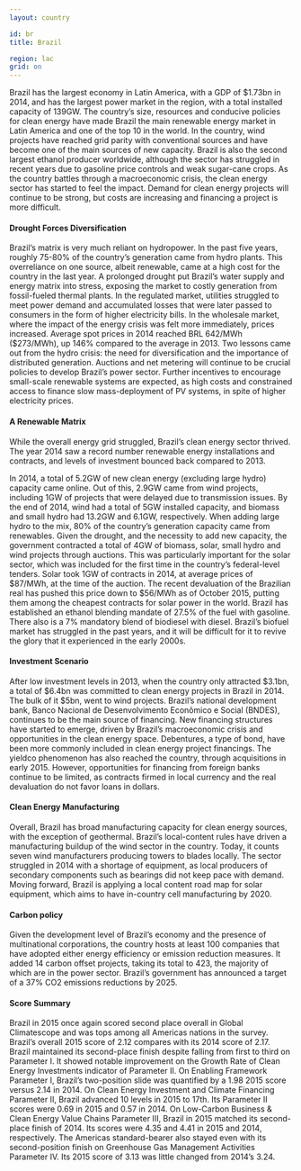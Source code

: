 ```yaml
---
layout: country

id: br
title: Brazil

region: lac
grid: on
---
```

Brazil has the largest economy in Latin America, with a GDP of $1.73bn in 2014, and has the largest power market in the region, with a total installed capacity of 139GW. The country’s size, resources and conducive policies for clean energy have made Brazil the main renewable energy market in Latin America and one of the top 10 in the world. In the country, wind projects have reached grid parity with conventional sources and have become one of the main sources of new capacity. Brazil is also the second largest ethanol producer worldwide, although the sector has struggled in recent years due to gasoline price controls and weak sugar-cane crops. 
As the country battles through a macroeconomic crisis, the clean energy sector has started to feel the impact. Demand for clean energy projects will continue to be strong, but costs are increasing and financing a project is more difficult. 

#### Drought Forces Diversification

Brazil’s matrix is very much reliant on hydropower. In the past five years, roughly 75-80% of the country’s generation came from hydro plants. This overreliance on one source, albeit renewable, came at a high cost for the country in the last year. A prolonged drought put Brazil’s water supply and energy matrix into stress, exposing the market to costly generation from fossil-fueled thermal plants. In the regulated market, utilities struggled to meet power demand and accumulated losses that were later passed to consumers in the form of higher electricity bills. In the wholesale market, where the impact of the energy crisis was felt more immediately, prices increased. Average spot prices in 2014 reached BRL 642/MWh ($273/MWh), up 146% compared to the average in 2013. 
Two lessons came out from the hydro crisis: the need for diversification and the importance of distributed generation. Auctions and net metering will continue to be crucial policies to develop Brazil’s power sector. Further incentives to encourage small-scale renewable systems are expected, as high costs and constrained access to finance slow mass-deployment of PV systems, in spite of higher electricity prices. 

#### A Renewable Matrix

While the overall energy grid struggled, Brazil’s clean energy sector thrived. The year 2014 saw a record number renewable energy installations and contracts, and levels of investment bounced back compared to 2013. 

In 2014, a total of 5.2GW of new clean energy (excluding large hydro) capacity came online. Out of this, 2.9GW came from wind projects, including 1GW of projects that were delayed due to transmission issues.
By the end of 2014, wind had a total of 5GW installed capacity, and biomass and small hydro had 13.2GW and 6.1GW, respectively. When adding large hydro to the mix, 80% of the country’s generation capacity came from renewables. 
Given the drought, and the necessity to add new capacity, the government contracted a total of 4GW of biomass, solar, small hydro and wind projects through auctions. This was particularly important for the solar sector, which was included for the first time in the country’s federal-level tenders. Solar took 1GW of contracts in 2014, at average prices of $87/MWh, at the time of the auction. The recent devaluation of the Brazilian real has pushed this price down to $56/MWh as of October 2015, putting them among the cheapest contracts for solar power in the world. 
Brazil has established an ethanol blending mandate of 27.5% of the fuel with gasoline. There also is a 7% mandatory blend of biodiesel with diesel. Brazil’s biofuel market has struggled in the past years, and it will be difficult for it to revive the glory that it experienced in the early 2000s. 

#### Investment Scenario

After low investment levels in 2013, when the country only attracted $3.1bn, a total of $6.4bn was committed to clean energy projects in Brazil in 2014. The bulk of it $5bn, went to wind projects. Brazil’s national development bank, Banco Nacional de Desenvolvimento Econômico e Social (BNDES), continues to be the main source of financing. New financing structures have started to emerge, driven by Brazil’s macroeconomic crisis and opportunities in the clean energy space. Debentures, a type of bond, have been more commonly included in clean energy project financings. The yieldco phenomenon has also reached the country, through acquisitions in early 2015. However, opportunities for financing from foreign banks continue to be limited, as contracts firmed in local currency and the real devaluation do not favor loans in dollars. 

#### Clean Energy Manufacturing

Overall, Brazil has broad manufacturing capacity for clean energy sources, with the exception of geothermal. Brazil’s local-content rules have driven a manufacturing buildup of the wind sector in the country. Today, it counts seven wind manufacturers producing towers to blades locally. The sector struggled in 2014 with a shortage of equipment, as local producers of secondary components such as bearings did not keep pace with demand. Moving forward, Brazil is applying a local content road map for solar equipment, which aims to have in-country cell manufacturing by 2020. 

#### Carbon policy 

Given the development level of Brazil’s economy and the presence of multinational corporations, the country hosts at least 100 companies that have adopted either energy efficiency or emission reduction measures. It added 14 carbon offset projects, taking its total to 423, the majority of which are in the power sector. Brazil’s government has announced a target of a 37% CO2 emissions reductions by 2025. 

#### Score Summary

Brazil in 2015 once again scored second place overall in Global Climatescope and was tops among all Americas nations in the survey. Brazil’s overall 2015 score of 2.12 compares with its 2014 score of 2.17.
Brazil maintained its second-place finish despite falling from first to third on Parameter I. It showed notable improvement on the Growth Rate of Clean Energy Investments indicator of Parameter II.
On Enabling Framework Parameter I, Brazil’s two-position slide was quantified by a 1.98 2015 score versus 2.14 in 2014.
On Clean Energy Investment and Climate Financing Parameter II, Brazil advanced 10 levels in 2015 to 17th. Its Parameter II scores were 0.69 in 2015 and 0.57 in 2014.
On Low-Carbon Business & Clean Energy Value Chains Parameter III, Brazil in 2015 matched its second-place finish of 2014. Its scores were 4.35 and 4.41 in 2015 and 2014, respectively.
The Americas standard-bearer also stayed even with its second-position finish on Greenhouse Gas Management Activities Parameter IV. Its 2015 score of 3.13 was little changed from 2014’s 3.24.

